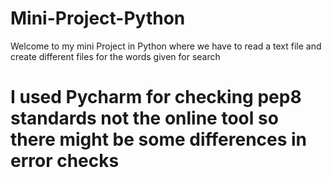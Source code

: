 # Mini-Project-Python
Welcome to my mini Project in Python where we have to read a text file and create different files for the words given for search
# I used Pycharm for checking pep8 standards not the online tool so there might be some differences in error checks
